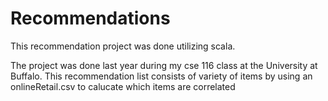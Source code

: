 # Recommendations
This recommendation project was done utilizing scala.

The project was done last year during my cse 116 class at the University at Buffalo.
This recommendation list consists of variety of items by using an onlineRetail.csv to calucate which items are correlated
